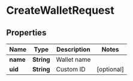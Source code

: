 

# CreateWalletRequest


## Properties

| Name | Type | Description | Notes |
|------------ | ------------- | ------------- | -------------|
|**name** | **String** | Wallet name |  |
|**uid** | **String** | Custom ID |  [optional] |



